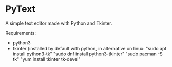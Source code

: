 # PyText
A simple text editor made with Python and Tkinter.

Requirements:
  - python3
  - tkinter (installed by default with python, in alternative on linux: "sudo apt install python3-tk"
                                                                        "sudo dnf install python3-tkinter"
                                                                        "sudo pacman -S tk"
                                                                        "yum install tkinter tk-devel"
                                                                        
